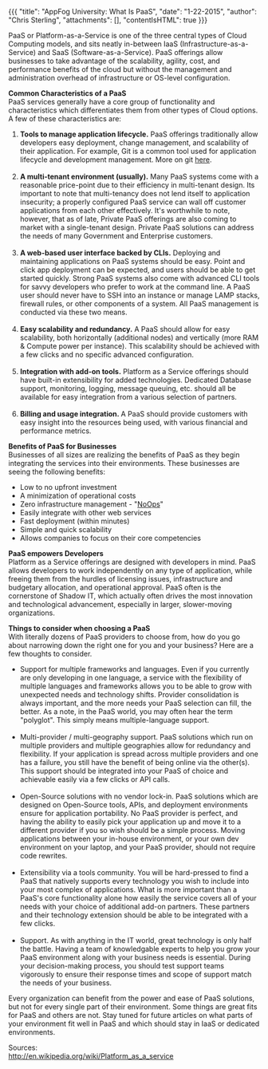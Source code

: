 {{{
  "title": "AppFog University: What Is PaaS",
  "date": "1-22-2015",
  "author": "Chris Sterling",
  "attachments": [],
  "contentIsHTML": true
}}}


<p>PaaS or Platform-as-a-Service is one of the three central types of Cloud Computing models, and sits neatly in-between IaaS (Infrastructure-as-a-Service) and SaaS (Software-as-a-Service). PaaS offerings allow businesses to take advantage of the scalability, agility, cost, and performance benefits of the cloud but without the management and administration overhead of infrastructure or OS-level configuration.</p>
<p><strong>Common Characteristics of a PaaS</strong><br /> PaaS services generally have a core group of functionality and characteristics which differentiates them from other types of Cloud options. A few of these characteristics are:</p>
<ol>
<li><strong>Tools to manage application lifecycle.</strong> PaaS offerings traditionally allow developers easy deployment, change management, and scalability of their application. For example, Git is a common tool used for application lifecycle and development management. More on git <a href="http://university.appfog.com/git-basics-on-paas/">here</a>.<br /> </li>
<li><strong>A multi-tenant environment (usually).</strong> Many PaaS systems come with a reasonable price-point due to their efficiency in multi-tenant design. Its important to note that multi-tenancy does not lend itself to application insecurity; a properly configured PaaS service can wall off customer applications from each other effectively. It's worthwhile to note, however, that as of late, Private PaaS offerings are also coming to market with a single-tenant design. Private PaaS solutions can address the needs of many Government and Enterprise customers.<br /> </li>
<li><strong>A web-based user interface backed by CLIs.</strong> Deploying and maintaining applications on PaaS systems should be easy. Point and click app deployment can be expected, and users should be able to get started quickly. Strong PaaS systems also come with advanced CLI tools for savvy developers who prefer to work at the command line. A PaaS user should never have to SSH into an instance or manage LAMP stacks, firewall rules, or other components of a system. All PaaS management is conducted via these two means.<br /> </li>
<li><strong>Easy scalability and redundancy.</strong> A PaaS should allow for easy scalability, both horizontally (additional nodes) and vertically (more RAM &amp; Compute power per instance). This scalability should be achieved with a few clicks and no specific advanced configuration.<br /> </li>
<li><strong>Integration with add-on tools.</strong> Platform as a Service offerings should have built-in extensibility for added technologies. Dedicated Database support, monitoring, logging, message queuing, etc. should all be available for easy integration from a various selection of partners.<br /> </li>
<li><strong>Billing and usage integration. </strong>A PaaS should provide customers with easy insight into the resources being used, with various financial and performance metrics.</li>
</ol>
<p><strong>Benefits of PaaS for Businesses</strong><br /> Businesses of all sizes are realizing the benefits of PaaS as they begin integrating the services into their environments. These businesses are seeing the following benefits:</p>
<ul>
<li>Low to no upfront investment</li>
<li>A minimization of operational costs</li>
<li>Zero infrastructure management - "<a href="http://blog.appfog.com/what-is-noops-anyhow/">NoOps</a>" </li>
<li>Easily integrate with other web services</li>
<li>Fast deployment (within minutes)</li>
<li>Simple and quick scalability</li>
<li>Allows companies to focus on their core competencies</li>
</ul>
<p><strong>PaaS empowers Developers</strong><br /> Platform as a Service offerings are designed with developers in mind. PaaS allows developers to work independently on any type of application, while freeing them from the hurdles of licensing issues, infrastructure and budgetary allocation, and operational approval. PaaS often is the cornerstone of Shadow IT, which actually often drives the most innovation and technological advancement, especially in larger, slower-moving organizations.</p>
<p><strong>Things to consider when choosing a PaaS</strong><br /> With literally dozens of PaaS providers to choose from, how do you go about narrowing down the right one for you and your business? Here are a few thoughts to consider.</p>
<ul>
<li>Support for multiple frameworks and languages. Even if you currently are only developing in one language, a service with the flexibility of multiple languages and frameworks allows you to be able to grow with unexpected needs and technology shifts. Provider consolidation is always important, and the more needs your PaaS selection can fill, the better. As a note, in the PaaS world, you may often hear the term "polyglot". This simply means multiple-language support.<br /> </li>
<li>Multi-provider / multi-geography support. PaaS solutions which run on multiple providers and multiple geographies allow for redundancy and flexibility. If your application is spread across multiple providers and one has a failure, you still have the benefit of being online via the other(s). This support should be integrated into your PaaS of choice and achievable easily via a few clicks or API calls.<br /> </li>
<li>Open-Source solutions with no vendor lock-in. PaaS solutions which are designed on Open-Source tools, APIs, and deployment environments ensure for application portability. No PaaS provider is perfect, and having the ability to easily pick your application up and move it to a different provider if you so wish should be a simple process. Moving applications between your in-house environment, or your own dev environment on your laptop, and your PaaS provider, should not require code rewrites.<br /> </li>
<li>Extensibility via a tools community. You will be hard-pressed to find a PaaS that natively supports every technology you wish to include into your most complex of applications. What is more important than a PaaS's core functionality alone how easily the service covers all of your needs with your choice of additional add-on partners. These partners and their technology extension should be able to be integrated with a few clicks.<br /> </li>
<li>Support. As with anything in the IT world, great technology is only half the battle. Having a team of knowledgable experts to help you grow your PaaS environment along with your business needs is essential. During your decision-making process, you should test support teams vigorously to ensure their response times and scope of support match the needs of your business.</li>
</ul>
<p>Every organization can benefit from the power and ease of PaaS solutions, but not for every single part of their environment. Some things are great fits for PaaS and others are not. Stay tuned for future articles on what parts of your environment fit well in PaaS and which should stay in IaaS or dedicated environments.</p>
<p>Sources:<br /> <a href="http://en.wikipedia.org/wiki/Platform_as_a_service">http://en.wikipedia.org/wiki/Platform_as_a_service</a></p>
